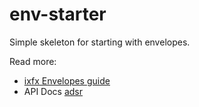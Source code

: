 # env-starter

Simple skeleton for starting with envelopes.

Read more:
* [ixfx Envelopes guide](https://clinth.github.io/ixfx-docs/modulation/envelope/)
* API Docs [adsr](https://clinth.github.io/ixfx/interfaces/Modulation.Adsr.html)